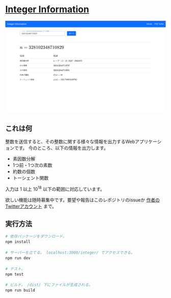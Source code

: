 # [Integer Information](https://tiramister.net/integer/)

![スクリーン画像](assets/screen.png)

## これは何

整数を送信すると、その整数に関する様々な情報を出力するWebアプリケーションです。 今のところ、以下の情報を出力します。

- 素因数分解
- 1つ前・1つ次の素数
- 約数の個数
- トーシェント関数

入力は $1$ 以上 $10^{18}$ 以下の範囲に対応しています。

欲しい機能は随時募集中です。要望や報告はこのレポジトリのissueか [作者のTwitterアカウント](https://twitter.com/mistterpp) まで。

## 実行方法

```bash
# 依存パッケージをダウンロード。
npm install

# サーバーを立てる。 localhost:3000/integer/ でアクセスできる。
npm run dev

# テスト。
npm test

# ビルド。 /dist/ 下にファイルが生成される。
npm run build
```
